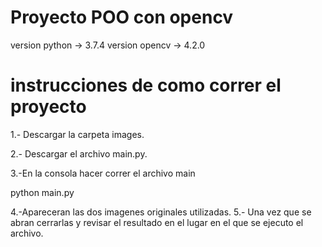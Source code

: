 # Proyecto POO con opencv

version python -> 3.7.4
version opencv -> 4.2.0

# instrucciones de como correr el proyecto

1.- Descargar la carpeta images.

2.- Descargar el archivo main.py.

3.-En la consola hacer correr el archivo main

python main.py

4.-Apareceran las dos imagenes originales utilizadas.
5.- Una vez que se abran cerrarlas y revisar el resultado en el lugar en el que se ejecuto el archivo.
